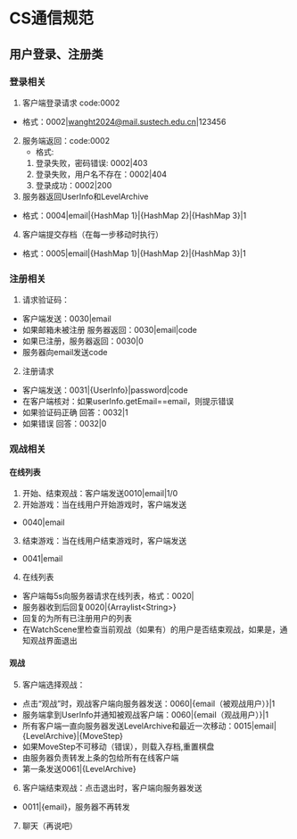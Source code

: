 # CS通信规范
## 用户登录、注册类
### 登录相关
1. 客户端登录请求 code:0002
- 格式：0002|wanght2024@mail.sustech.edu.cn|123456
2. 服务端返回：code:0002
   - 格式:
   1. 登录失败，密码错误: 0002|403
   2. 登录失败，用户名不存在：0002|404
   3. 登录成功：0002|200
3. 服务器返回UserInfo和LevelArchive
- 格式：0004|email|{HashMap<Archive> 1}|{HashMap<Archive> 2}|{HashMap<Archive> 3}|1
4. 客户端提交存档（在每一步移动时执行）
- 格式：0005|email|{HashMap<Archive> 1}|{HashMap<Archive> 2}|{HashMap<Archive> 3}|1

### 注册相关
1. 请求验证码：
- 客户端发送：0030|email
- 如果邮箱未被注册 服务器返回：0030|email|code
- 如果已注册，服务器返回：0030|0
- 服务器向email发送code
2. 注册请求
- 客户端发送：0031|{UserInfo}|password|code
- 在客户端核对：如果userInfo.getEmail==email，则提示错误
- 如果验证码正确 回答：0032|1
- 如果错误 回答：0032|0

### 观战相关
#### 在线列表
1. 开始、结束观战：客户端发送0010|email|1/0
2. 开始游戏：当在线用户开始游戏时，客户端发送
- 0040|email
3. 结束游戏：当在线用户结束游戏时，客户端发送
- 0041|email
4. 在线列表
- 客户端每5s向服务器请求在线列表，格式：0020|
- 服务器收到后回复0020|{Arraylist\<String>}
- 回复的为所有已注册用户的列表
- 在WatchScene里检查当前观战（如果有）的用户是否结束观战，如果是，通知观战界面退出
#### 观战
5. 客户端选择观战：
- 点击“观战”时，观战客户端向服务器发送：0060|{email（被观战用户）}|1
- 服务端拿到UserInfo并通知被观战客户端：0060|{email（观战用户）}|1
- 所有客户端一直向服务器发送LevelArchive和最近一次移动：0015|email|{LevelArchive}|{MoveStep}
- 如果MoveStep不可移动（错误），则载入存档,重置棋盘
- 由服务器负责转发上条的包给所有在线客户端
- 第一条发送0061|{LevelArchive}
6. 客户端结束观战：点击退出时，客户端向服务器发送
- 0011|{email}，服务器不再转发
7. 聊天（再说吧）



